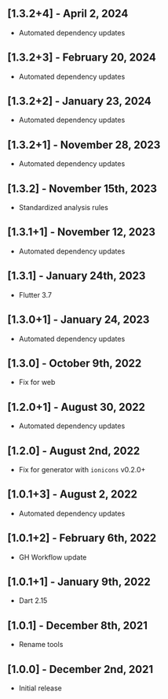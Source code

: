 ## [1.3.2+4] - April 2, 2024

* Automated dependency updates


## [1.3.2+3] - February 20, 2024

* Automated dependency updates


## [1.3.2+2] - January 23, 2024

* Automated dependency updates


## [1.3.2+1] - November 28, 2023

* Automated dependency updates


## [1.3.2] - November 15th, 2023

* Standardized analysis rules


## [1.3.1+1] - November 12, 2023

* Automated dependency updates


## [1.3.1] - January 24th, 2023

* Flutter 3.7


## [1.3.0+1] - January 24, 2023

* Automated dependency updates


## [1.3.0] - October 9th, 2022

* Fix for web


## [1.2.0+1] - August 30, 2022

* Automated dependency updates


## [1.2.0] - August 2nd, 2022

* Fix for generator with `ionicons` v0.2.0+


## [1.0.1+3] - August 2, 2022

* Automated dependency updates


## [1.0.1+2] - February 6th, 2022

* GH Workflow update


## [1.0.1+1] - January 9th, 2022

* Dart 2.15


## [1.0.1] - December 8th, 2021

* Rename tools


## [1.0.0] - December 2nd, 2021

* Initial release








